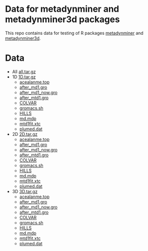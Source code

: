 # Data for metadynminer and metadynminer3d packages

This repo contains data for testing of R packages
[metadynminer](https://github.com/spiwokv/metadynminer)
and 
[metadynminer3d](https://github.com/spiwokv/metadynminer3d).

# Data

* All [all.tar.gz](all.tar.gz)
* 1D [1D.tar.gz](1D.tar.gz)
  + [acealanme.top](1D/acealanme.top)
  + [after_md1.gro](1D/after_md1.gro)
  + [after_md1_now.gro](1D/after_md1_now.gro)
  + [after_mtd1.gro](1D/after_mtd1.gro)
  + [COLVAR](1D/COLVAR)
  + [gromacs.sh](1D/gromacs.sh)
  + [HILLS](1D/HILLS)
  + [md.mdp](1D/md.mdp)
  + [mtd1fit.xtc](1D/mtd1fit.xtc)
  + [plumed.dat](1D/plumed.dat)
* 2D [2D.tar.gz](2D.tar.gz)
  + [acealanme.top](2D/acealanme.top)
  + [after_md1.gro](2D/after_md1.gro)
  + [after_md1_now.gro](2D/after_md1_now.gro)
  + [after_mtd1.gro](2D/after_mtd1.gro)
  + [COLVAR](2D/COLVAR)
  + [gromacs.sh](2D/gromacs.sh)
  + [HILLS](2D/HILLS)
  + [md.mdp](2D/md.mdp)
  + [mtd1fit.xtc](2D/mtd1fit.xtc)
  + [plumed.dat](2D/plumed.dat)
* 3D [3D.tar.gz](3D.tar.gz)
  + [acealanme.top](3D/acealanme.top)
  + [after_md1.gro](3D/after_md1.gro)
  + [after_md1_now.gro](3D/after_md1_now.gro)
  + [after_mtd1.gro](3D/after_mtd1.gro)
  + [COLVAR](3D/COLVAR)
  + [gromacs.sh](3D/gromacs.sh)
  + [HILLS](3D/HILLS)
  + [md.mdp](3D/md.mdp)
  + [mtd1fit.xtc](3D/mtd1fit.xtc)
  + [plumed.dat](3D/plumed.dat)
